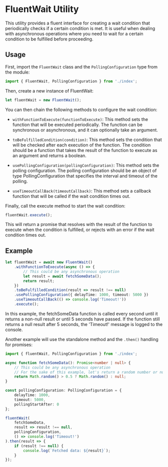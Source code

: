 # FluentWait Utility

This utility provides a fluent interface for creating a wait condition that periodically checks if a certain condition is met. It is useful when dealing with asynchronous operations where you need to wait for a certain condition to be fulfilled before proceeding.

## Usage

First, import the `FluentWait` class and the `PollingConfiguration` type from the module:

```typescript
import { FluentWait, PollingConfiguration } from './index';
```

Then, create a new instance of FluentWait:

```typescript
let fluentWait = new FluentWait();
```

You can then chain the following methods to configure the wait condition:

- `withFunctionToExecute(functionToExecute)`: This method sets the function that will be executed periodically. The function can be synchronous or asynchronous, and it can optionally take an argument.

- `toBeFulfilledCondition(condition)`: This method sets the condition that will be checked after each execution of the function. The condition should be a function that takes the result of the function to execute as an argument and returns a boolean.

- `usePollingConfiguration(pollingConfiguration)`: This method sets the polling configuration. The polling configuration should be an object of type PollingConfiguration that specifies the interval and timeout of the polling.

- `useTimeoutCallBack(timeoutCallback)`: This method sets a callback function that will be called if the wait condition times out.


Finally, call the execute method to start the wait condition:

```typescript
fluentWait.execute();
```

This will return a promise that resolves with the result of the function to execute when the condition is fulfilled, or rejects with an error if the wait condition times out.


## Example

```typescript
let fluentWait = await new FluentWait()
    .withFunctionToExecute(async () => {
        // This could be any asynchronous operation
        let result = await fetchSomeData();
        return result;
    })
    .toBeFulfilledCondition(result => result !== null)
    .usePollingConfiguration({ delayTime: 1000, timeout: 5000 })
    .useTimeoutCallBack(() => console.log('Timeout!'))
    .execute();
```

In this example, the fetchSomeData function is called every second until it returns a non-null result or until 5 seconds have passed. If the function still returns a null result after 5 seconds, the 'Timeout!' message is logged to the console. 

Another example will use the standalone method and the `.then()` handling for promises:

```typescript
import { fluentWait, PollingConfiguration } from './index';

async function fetchSomeData(): Promise<number | null> {
    // This could be any asynchronous operation
    // For the sake of this example, let's return a random number or null
    return Math.random() > 0.5 ? Math.random() : null;
}

const pollingConfiguration: PollingConfiguration = {
    delayTime: 1000,
    timeout: 5000,
    pollingStartAfter: 0
};

fluentWait(
    fetchSomeData,
    result => result !== null,
    pollingConfiguration,
    () => console.log('Timeout!')
).then(result => {
    if (result !== null) {
        console.log(`Fetched data: ${result}`);
    }
});
```